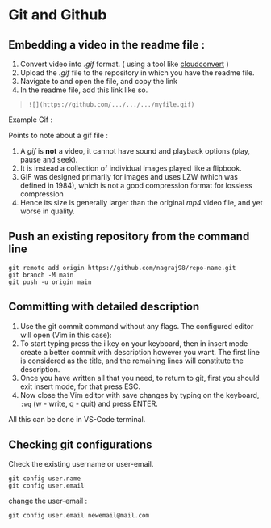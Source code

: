 ﻿# Git and Github

## Embedding a video in the readme file :
 1. Convert video into *.gif* format. ( using a tool like [cloudconvert](https://cloudconvert.com/gif-converter) )
 2. Upload the *.gif* file to the repository in which you have the readme file.
 3. Navigate to and open the file, and copy the link
 4. In the readme file, add this link like so.
 > `![](https://github.com/.../.../.../myfile.gif)`

Example Gif :
![]()

Points to note about a gif file :
1. A *gif* is **not** a video, it cannot have sound and playback options (play, pause and seek).
2. It is instead a collection of individual images played like a flipbook. 
3. GIF was designed primarily for images and uses LZW (which was defined in 1984), which is not a good compression format for lossless compression
4. Hence its size is generally larger than the original *mp4* video file, and yet worse in quality.


## Push an existing repository from the command line
```
git remote add origin https://github.com/nagraj98/repo-name.git
git branch -M main
git push -u origin main
```

## Committing with detailed description

1. Use the git commit command without any flags. The configured editor will open (Vim in this case):
2. To start typing press the i key on your keyboard, then in insert mode create a better commit with description however you want. The first  line is considered as the title, and the remaining lines will constitute the description.
3. Once you have written all that you need, to return to git, first you should exit insert mode, for that press ESC.
4. Now close the Vim editor with save changes by typing on the keyboard, `:wq` (w - write, q - quit) and press ENTER.

All this can be done in VS-Code terminal.


## Checking git configurations

Check the existing username or user-email.
```
git config user.name
git config user.email
```

change the user-email :
```
git config user.email newemail@mail.com
```